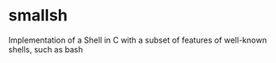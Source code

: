 # smallsh
Implementation of a Shell in C with a subset of features of well-known shells, such as bash
